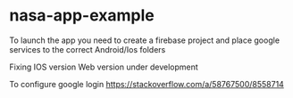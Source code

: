 # nasa-app-example

To launch the app you need to create a firebase project and place google services to the correct Android/Ios folders

Fixing IOS version
Web version under development 

To configure google login https://stackoverflow.com/a/58767500/8558714
